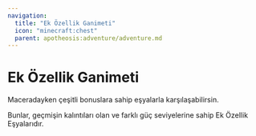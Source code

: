 ```yaml
---
navigation:
  title: "Ek Özellik Ganimeti"
  icon: "minecraft:chest"
  parent: apotheosis:adventure/adventure.md
---
```


# Ek Özellik Ganimeti

Maceradayken çeşitli bonuslara sahip eşyalarla karşılaşabilirsin.

Bunlar, geçmişin kalıntıları olan ve farklı güç seviyelerine sahip Ek Özellik Eşyalarıdır.

<SubPages />